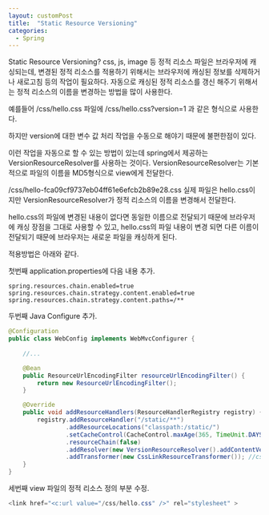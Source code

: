 ```yaml
---
layout: customPost
title:  "Static Resource Versioning"
categories: 
  - Spring
---
```




Static Resource Versioning? css, js, image 등 정적 리소스 파일은 브라우저에 캐싱되는데, 변경된 정적 리소스를 적용하기 위해서는 브라우저에 캐싱된 정보를 삭제하거나 새로고침 등의 작업이 필요하다. 자동으로 캐싱된 정적 리소스를 갱신 해주기 위해서는 정적 리소스의 이름을 변경하는 방법을 많이 사용한다.

예를들어 /css/hello.css 파일에 /css/hello.css?version=1  과 같은 형식으로 사용한다.

하지만 version에 대한 변수 값 처리 작업을 수동으로 해야기 때문에 불편한점이 있다.

이런 작업을 자동으로 할 수 있는 방법이 있는데 spring에서 제공하는 VersionResourceResolver를 사용하는 것이다. VersionResourceResolver는 기본적으로 파일의 이름을 MD5형식으로 view에게 전달한다.

/css/hello-fca09cf9737eb04ff61e6efcb2b89e28.css  실제 파일은 hello.css이지만 VersionResourceResolver가 정적 리소스의 이름을 변경해서 전달한다. 

hello.css의 파일에 변경된 내용이 없다면 동일한 이름으로 전달되기 때문에 브라우저에 캐싱 장점을 그대로 사용할 수 있고, hello.css의 파일 내용이 변경 되면 다른 이름이 전달되기 때문에 브라우저는 새로운 파일을 캐싱하게 된다.



적용방법은 아래와 같다.

첫번째 application.properties에 다음 내용 추가.

```
spring.resources.chain.enabled=true
spring.resources.chain.strategy.content.enabled=true
spring.resources.chain.strategy.content.paths=/**
```

두번째 Java Configure 추가.

```java
@Configuration
public class WebConfig implements WebMvcConfigurer {
    
    //...

	@Bean
	public ResourceUrlEncodingFilter resourceUrlEncodingFilter() {
		return new ResourceUrlEncodingFilter();
	}

	@Override
	public void addResourceHandlers(ResourceHandlerRegistry registry) {
		registry.addResourceHandler("/static/**")
				.addResourceLocations("classpath:/static/")
				.setCacheControl(CacheControl.maxAge(365, TimeUnit.DAYS))
				.resourceChain(false)
				.addResolver(new VersionResourceResolver().addContentVersionStrategy("/**"))
				.addTransformer(new CssLinkResourceTransformer()); //css 파일 안에도 적용.
	}
}
```

세번째 view 파일의 정적 리소스 정의 부분 수정.

```java
<link href="<c:url value="/css/hello.css" />" rel="stylesheet" >
```

